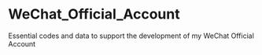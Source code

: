 # WeChat_Official_Account
Essential codes and data to support the development of my WeChat Official Account
